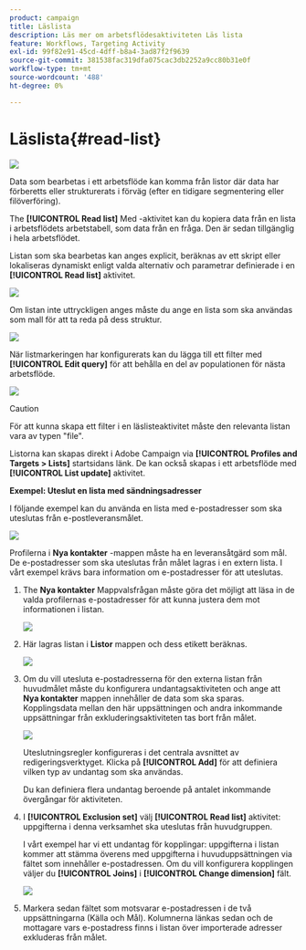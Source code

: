 ```yaml
---
product: campaign
title: Läslista
description: Läs mer om arbetsflödesaktiviteten Läs lista
feature: Workflows, Targeting Activity
exl-id: 99f82e91-45cd-4dff-b8a4-3ad87f2f9639
source-git-commit: 381538fac319dfa075cac3db2252a9cc80b31e0f
workflow-type: tm+mt
source-wordcount: '488'
ht-degree: 0%

---
```


# Läslista{#read-list}

![](../../assets/v7-only.svg)

Data som bearbetas i ett arbetsflöde kan komma från listor där data har förberetts eller strukturerats i förväg (efter en tidigare segmentering eller filöverföring).

The **[!UICONTROL Read list]** Med -aktivitet kan du kopiera data från en lista i arbetsflödets arbetstabell, som data från en fråga. Den är sedan tillgänglig i hela arbetsflödet.

Listan som ska bearbetas kan anges explicit, beräknas av ett skript eller lokaliseras dynamiskt enligt valda alternativ och parametrar definierade i en **[!UICONTROL Read list]** aktivitet.

![](assets/list_edit_select_option_01.png)

Om listan inte uttryckligen anges måste du ange en lista som ska användas som mall för att ta reda på dess struktur.

![](assets/s_advuser_list_template_select.png)

När listmarkeringen har konfigurerats kan du lägga till ett filter med **[!UICONTROL Edit query]** för att behålla en del av populationen för nästa arbetsflöde.

![](assets/wf_readlist_1.png)

>[!CAUTION]
>
>För att kunna skapa ett filter i en läslisteaktivitet måste den relevanta listan vara av typen &quot;file&quot;.

Listorna kan skapas direkt i Adobe Campaign via **[!UICONTROL Profiles and Targets > Lists]** startsidans länk. De kan också skapas i ett arbetsflöde med **[!UICONTROL List update]** aktivitet.

**Exempel: Uteslut en lista med sändningsadresser**

I följande exempel kan du använda en lista med e-postadresser som ska uteslutas från e-postleveransmålet.

![](assets/s_advuser_list_read_sample_1.png)

Profilerna i **Nya kontakter** -mappen måste ha en leveransåtgärd som mål. De e-postadresser som ska uteslutas från målet lagras i en extern lista. I vårt exempel krävs bara information om e-postadresser för att uteslutas.

1. The **Nya kontakter** Mappvalsfrågan måste göra det möjligt att läsa in de valda profilernas e-postadresser för att kunna justera dem mot informationen i listan.

   ![](assets/s_advuser_list_read_sample_0.png)

1. Här lagras listan i **Listor** mappen och dess etikett beräknas.

   ![](assets/s_advuser_list_read_sample_2.png)

1. Om du vill utesluta e-postadresserna för den externa listan från huvudmålet måste du konfigurera undantagsaktiviteten och ange att **Nya kontakter** mappen innehåller de data som ska sparas. Kopplingsdata mellan den här uppsättningen och andra inkommande uppsättningar från exkluderingsaktiviteten tas bort från målet.

   ![](assets/s_advuser_list_read_sample_3.png)

   Uteslutningsregler konfigureras i det centrala avsnittet av redigeringsverktyget. Klicka på **[!UICONTROL Add]** för att definiera vilken typ av undantag som ska användas.

   Du kan definiera flera undantag beroende på antalet inkommande övergångar för aktiviteten.

1. I **[!UICONTROL Exclusion set]** välj **[!UICONTROL Read list]** aktivitet: uppgifterna i denna verksamhet ska uteslutas från huvudgruppen.

   I vårt exempel har vi ett undantag för kopplingar: uppgifterna i listan kommer att stämma överens med uppgifterna i huvuduppsättningen via fältet som innehåller e-postadressen. Om du vill konfigurera kopplingen väljer du **[!UICONTROL Joins]** i **[!UICONTROL Change dimension]** fält.

   ![](assets/s_advuser_list_read_sample_4.png)

1. Markera sedan fältet som motsvarar e-postadressen i de två uppsättningarna (Källa och Mål). Kolumnerna länkas sedan och de mottagare vars e-postadress finns i listan över importerade adresser exkluderas från målet.
